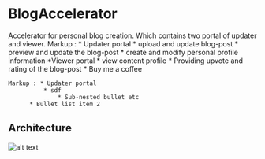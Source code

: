 # BlogAccelerator
Accelerator for personal blog creation. Which contains two portal of updater and viewer.
Markup : * Updater portal
            * upload and update blog-post
    * preview and update the blog-post
    * create and modify personal profile information
 *Viewer portal
    * view content profile
    * Providing upvote and rating of the blog-post
    * Buy me a coffee 
    
    
    Markup : * Updater portal
              * sdf
                  * Sub-nested bullet etc
          * Bullet list item 2

## Architecture
![alt text](https://user-images.githubusercontent.com/38488546/68547848-9c806400-040c-11ea-8943-063989855578.jpg)
